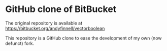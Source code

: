 # GitHub clone of BitBucket

The original repository is available at https://bitbucket.org/andyfinnell/vectorboolean

This repository is a GitHub clone to ease the development of my own (now defunct) fork.
